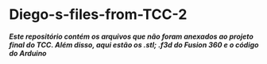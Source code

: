 # Diego-s-files-from-TCC-2
***Este repositório contém os arquivos que não foram anexados ao projeto final do TCC. Além disso, aqui estão os .stl; .f3d do Fusion 360 e o código do Arduino***
